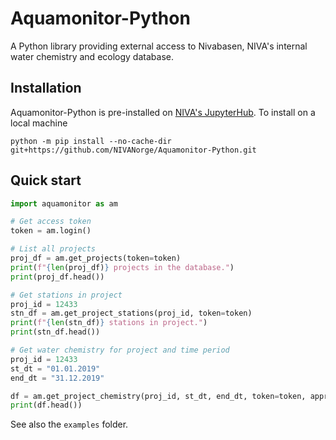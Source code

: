 # Aquamonitor-Python

A Python library providing external access to Nivabasen, NIVA's internal water chemistry and ecology database.

## Installation

Aquamonitor-Python is pre-installed on [NIVA's JupyterHub](https://jupyterhub.niva.no). To install on a local machine

    python -m pip install --no-cache-dir git+https://github.com/NIVANorge/Aquamonitor-Python.git
    
## Quick start

``` python
import aquamonitor as am

# Get access token
token = am.login()

# List all projects
proj_df = am.get_projects(token=token)
print(f"{len(proj_df)} projects in the database.")
print(proj_df.head())

# Get stations in project
proj_id = 12433
stn_df = am.get_project_stations(proj_id, token=token)
print(f"{len(stn_df)} stations in project.")
print(stn_df.head())

# Get water chemistry for project and time period
proj_id = 12433
st_dt = "01.01.2019"
end_dt = "31.12.2019"

df = am.get_project_chemistry(proj_id, st_dt, end_dt, token=token, approved=True)
print(df.head())
```

See also the `examples` folder.

